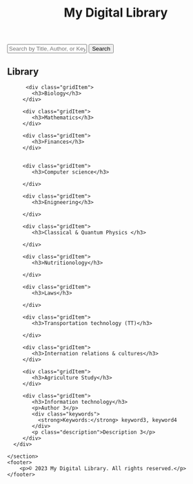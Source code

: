 <!DOCTYPE html>
<html>
<head>
    <title>My Digital Library</title>
    <link rel="stylesheet" href="style1.css">
</head>
<body>
    <header>
        <h1>My Digital Library</h1>
    </header>
    <nav>
        <input type="text" id="searchInput" placeholder="Search by Title, Author, or Keyword">
        <button id="searchButton">Search</button>
    </nav>
    <section id="librarySection">
        <h2>Library</h2>
        <div class="gridContainer">

          <div class="gridItem">
            <h3>Biology</h3>
         </div>

         <div class="gridItem">
            <h3>Mathematics</h3>
         </div>

         <div class="gridItem">
            <h3>Finances</h3>
         </div>       
       
        
         <div class="gridItem">
            <h3>Computer science</h3>
            
         </div>
         
         <div class="gridItem">
            <h3>Enigneering</h3>
            
         </div> 
         
         <div class="gridItem">
            <h3>Classical & Quantum Physics </h3>
            
         </div> 

         <div class="gridItem">
            <h3>Nutritionology</h3>
            
         </div> 

         <div class="gridItem">
            <h3>Laws</h3>
            
         </div> 

         <div class="gridItem">
            <h3>Transportation technology (TT)</h3>
            
         </div> 

         <div class="gridItem">
            <h3>Internation relations & cultures</h3>
         </div> 

         <div class="gridItem">
            <h3>Agriculture Study</h3>
         </div> 

         <div class="gridItem">
            <h3>Information technology</h3>
            <p>Author 3</p>
            <div class="keywords">
              <strong>Keywords:</strong> keyword3, keyword4
            </div>
            <p class="description">Description 3</p>
         </div>
      </div>
        
    </section>
    <footer>
        <p>© 2023 My Digital Library. All rights reserved.</p>
    </footer>
</body>
</html>
